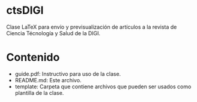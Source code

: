 # ctsDIGI

Clase LaTeX para envío y previsualización de artículos a la revista de Ciencia Técnología y Salud de la DIGI.

Contenido
=========

- guide.pdf: Instructivo para uso de la clase.
- README.md: Este archivo.
- template: Carpeta que contiene archivos que pueden ser usados como plantilla de la clase.

